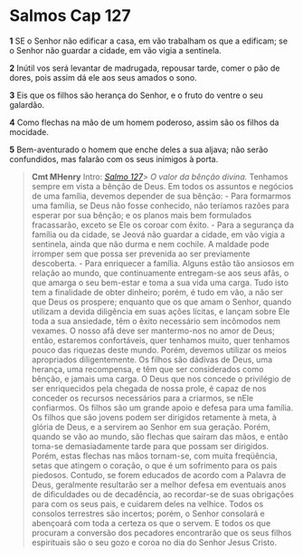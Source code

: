 # Salmos Cap 127

**1** 	SE o Senhor não edificar a casa, em vão trabalham os que a edificam; se o Senhor não guardar a cidade, em vão vigia a sentinela.

**2** 	Inútil vos será levantar de madrugada, repousar tarde, comer o pão de dores, pois assim dá ele aos seus amados o sono.

**3** 	Eis que os filhos são herança do Senhor, e o fruto do ventre o seu galardão.

**4** 	Como flechas na mão de um homem poderoso, assim são os filhos da mocidade.

**5** 	Bem-aventurado o homem que enche deles a sua aljava; não serão confundidos, mas falarão com os seus inimigos à porta.


> **Cmt MHenry** Intro: *[Salmo 127](../19A-Sl/127.md#0)*> *O valor da bênção divina.* Tenhamos sempre em vista a bênção de Deus. Em todos os assuntos e negócios de uma família, devemos depender de sua bênção: - Para formarmos uma família, se Deus não fosse conhecido, não teríamos razões para esperar por sua bênção; e os planos mais bem formulados fracassarão, exceto se Ele os coroar com êxito. - Para a segurança da família ou da cidade, se Jeová não guardar a cidade, em vão vigia a sentinela, ainda que não durma e nem cochile. A maldade pode irromper sem que possa ser prevenida ao ser previamente descoberta. - Para enriquecer a família. Alguns estão tão ansiosos em relação ao mundo, que continuamente entregam-se aos seus afãs, o que amarga o seu bem-estar e toma a sua vida uma carga. Tudo isto tem a finalidade de obter dinheiro; porém, é tudo em vão, a não ser que Deus os prospere; enquanto que os que amam o Senhor, quando utilizam a devida diligência em suas ações lícitas, e lançam sobre Ele toda a sua ansiedade, têm o êxito necessário sem incômodos nem vexames. O nosso afã deve ser mantermo-nos no amor de Deus; então, estaremos confortáveis, quer tenhamos muito, quer tenhamos pouco das riquezas deste mundo. Porém, devemos utilizar os meios apropriados diligentemente. Os filhos são dádivas de Deus, uma herança, uma recompensa, e têm que ser considerados como bênção, e jamais uma carga. O Deus que nos concede o privilégio de ser enriquecidos pela chegada de nossa prole, é capaz de nos conceder os recursos necessários para a criarmos, se nEle confiarmos. Os filhos são um grande apoio e defesa para uma família. Os filhos que são jovens podem ser dirigidos retamente à meta, à glória de Deus, e a servirem ao Senhor em sua geração. Porém, quando se vão ao mundo, são flechas que saíram das mãos, e então toma-se demasiadamente tarde para que possam ser dirigidos. Porém, estas flechas nas mãos tornam-se, com muita freqüência, setas que atingem o coração, o que é um sofrimento para os pais piedosos. Contudo, se forem educados de acordo com a Palavra de Deus, geralmente resultarão ser a melhor defesa em eventuais anos de dificuldades ou de decadência, ao recordar-se de suas obrigações para com os seus pais, e cuidarem deles na velhice. Todos os consolos terrestres são incertos; porém, o Senhor consolará e abençoará com toda a certeza os que o servem. E todos os que procuram a conversão dos pecadores encontrarão que os seus filhos espirituais são o seu gozo e coroa no dia do Senhor Jesus Cristo.